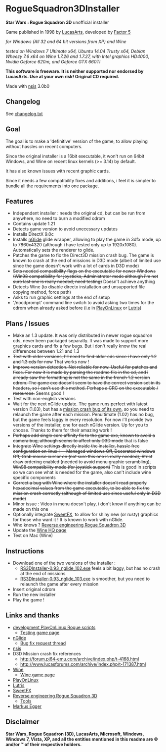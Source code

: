 RogueSquadron3DInstaller
========================

**Star Wars : Rogue Squadron 3D** unofficial installer

Game published in 1998 by [LucasArts](http://www.starwars.com/games-apps), developed by [Factor 5](http://www.factor5.de/)

*for Windows (All 32 and 64 bit versions from XP) and Wine*

*tested on Windows 7 Ultimate x64, Ubuntu 14.04 Trusty x64, Debian Wheezy 7.6 x64 on Wine 1.7.26 and 1.7.27, with Intel graphics HD4000, Nvidia Geforce 620m, and Geforce GTX 660Ti*

**This software is freeware. It is neither supported nor endorsed by LucasArts. Use at your own risk! Original CD required.**

Made with [nsis](http://nsis.sourceforge.net) 3.0b0

## Changelog

See [changelog.txt](changelog.txt)

## Goal

The goal is to make a 'definitive' version of the game, to allow playing without hassles on recent computers.

Since the original installer is a 16bit executable, it won't run on 64bit Windows, and Wine on recent linux kernels (>= 3.14) by default.

It has also known issues with recent graphic cards.

Since it needs a few compatibility fixes and additions, i feel it is simpler to bundle all the requirements into one package.

## Features

- Independent installer : needs the original cd, but can be run from anywhere, no need to burn a modified cdrom
- Contains update 1.21
- Detects game version to avoid unecessary updates
- Installs DirectX 9.0c
- Installs [nGlide](http://www.zeus-software.com/downloads/nglide) glide wrapper, allowing to play the game in 3dfx mode, up to 7860x4320 (although i have tested only up to 1920x1080). Automatically sets the renderer to glide.
- Patches the game to fix the Direct3D mission crash bug. The game is known to crash at the end of missions in D3D mode (albeit of limited use since the game doesn't work with a lot of cards in D3D mode)
- ~~Sets needed compatibility flags on the executable for newer Windows (Win98 compatibility for joysticks, Administrator mode although i'm not sure last one is really needed, need testing)~~ Doesn't achieve anything
- Detects Wine (to disable directx installation and unsupported file copying method, force path)
- Asks to run graphic settings at the end of setup
- '/nocdprompt' command line switch to avoid asking two times for the cdrom when already asked before (i.e in [PlayOnLinux](http://www.playonlinux.com/) or [Lutris](https://lutris.net/))

## Plans / Issues

- Make an 1.3 update. It was only distributed in newer rogue squadron cds, never been packaged separatly. It was made to support more graphics cards and fix a few bugs. But i don't really know the real differences between 1.21 and 1.3
- ~~Test with older versions, I'll need to find older cds since i have only 1.2 and 1.3 cds for now~~ That works now !
- ~~Improve version detection. Not reliable for now. Useful for patches and fixes. For now it is made by parsing the readme file in the cd, and i already saw the formatting is not the same in the french 1.2 version cdrom. The game exe doesn't seem to have the correct version set in its headers, so i can't use this method. Perhaps a CRC on the executable / resources.~~ Seems good !
- Test with non-english versions
- Wait for the next nGlide update. The game runs perfect with latest version (1.03), but has a [mission crash bug of its own](http://www.zeus-software.com/forum/viewtopic.php?f=10&t=729), so you need to relaunch the game after each mission. Penultimate (1.02) has no bug, but the game feels laggy in every resolution. For now i'll provide two versions of the installer, one for each nGlide version. Up for you to choose. Thanks to them for their amazing work !
- ~~Perhaps add single core affinity fix to the game exe, known to avoid a camera bug, although seems to affect only D3D mode~~ that is false
- ~~Integrate Wine settings directly inside the installer, hassle free configuration on linux ! -- Managed windows Off, Decorated windows Off, Grab mouse cursor on (not sure this one is really needed), Strict draw ordering enabled (needed to avoid menu graphic scrambling), Win98 compatibility mode (for joystick support)~~ This is good in scripts so we can see what is needed for the game, also can't include wine specific components
- ~~Correct a bug with Wine where the installer doesn't read properly hexadecimal values from the game executable, to be able to fix the mission crash correctly (although of limited use since useful only in D3D mode)~~
- Minor issue : Video in menu doesn't play, i don't know if anything can be made on this one
- Optionally integrate [SweetFX](http://forums.guru3d.com/showthread.php?t=381912), to allow for shiny new (or rusty) graphics for those who want it ! It is known to work with nGlide.
- Who knows ? [Reverse engineering Rogue Squadron 3D](http://satd.sk/web/rs/)
- Update the [Wine HQ page](https://appdb.winehq.org/objectManager.php?sClass=application&iId=3258)
- Test on Mac (Wine)

## Instructions

- Download one of the two versions of the installer :
  * [RS3DInstaller-0.93_nglide_102.exe](http://github.com/medfreeman/RogueSquadron3DInstaller/raw/master/RS3DInstaller-0.93_nglide_102.exe) feels a bit laggy, but has no crash at the end of missions
  * [RS3DInstaller-0.93_nglide_103.exe](http://github.com/medfreeman/RogueSquadron3DInstaller/raw/master/RS3DInstaller-0.93_nglide_103.exe) is smoother, but you need to relaunch the game after every mission
- Insert original cdrom
- Run the new installer
- Play the game !

## Links and thanks

- [development PlayOnLinux Rogue scripts](https://github.com/medfreeman/playonlinux/tree/master/RogueSquadron3D/WIP)
  * [Testing game page](http://www.playonlinux.com/en/app-2277-Star_Wars__Rogue_Squadron_3D.html)
- [nGlide](http://www.zeus-software.com/downloads/nglide)
  * [Bug fix request thread](http://www.zeus-software.com/forum/viewtopic.php?f=10&t=729)
- [nsis](http://nsis.sourceforge.net)
- D3D Mission crash fix references
  * http://forum.pj64-emu.com/archive/index.php/t-4168.html
  * http://www.lucasforums.com/archive/index.php/t-171387.html
- [Wine](https://www.winehq.org/)
  * [Wine game page](https://appdb.winehq.org/objectManager.php?sClass=application&iId=3258)
- [PlayOnLinux](http://www.playonlinux.com/)
- [Lutris](https://lutris.net/)
- [SweetFX](http://forums.guru3d.com/showthread.php?t=381912)
- [Reverse engineering Rogue Squadron 3D](http://satd.sk/web/rs/)
  * [Tools](https://github.com/dpethes/rerogue)
- [Markus Egger](http://www.markusegger.at/Software/Games/Rogue/Instructions.html)

## Disclaimer

**Star Wars, Rogue Squadron (3D), LucasArts, Microsoft, Windows, Windows 7, Vista, XP, and all the entities mentioned in this readme are © and/or ™ of their respective holders.**
